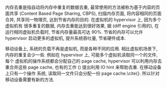 

内存去重是指⾃动将内存中重复的数据去重, 最常使⽤的⽅法被称为基于内容的页⾯共享 
(Content Based Page Sharing, CBPS), 扫描内存页⾯, 将内容相同的页⾯合并, 共享同⼀物理页,
达到节省内存的⽬的. 在虚拟机的 hypervisor 上, 因为多个虚拟机有 很多重复的数据,
内存去重能达到很好效果, 据 (diff engine 引⽤的), 在运⾏相同虚拟机负载时,
节省内存量最⾼可达 90%. 节省的内存可以允许 hypervisor 启动更多的虚拟机, 提升系统吞吐量,
节省硬件成本.

移动设备上, 系统的负载不再是虚拟机, ⽽是各种不同的应⽤. 相⽐虚拟机场景下,
内存的重复会少⼀些. 例如在 hypervisor 上, 可能多个虚拟机读取同⼀个的⽂件, 每个
虚拟机的操作系统都会分配⾃⼰的 page cache, hypervisor 可以利⽤内存去重合并这些 page cache,
也有的⼯作 () 提出利⽤ IO hint 来帮助去重. 在移动设备上只有⼀个操作
系统, 读取同⼀⽂件只会分配⼀份 page cache.\cite{}. 所以针对移动设备需要有新的⽅法.
